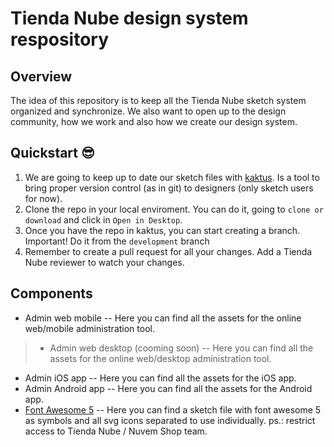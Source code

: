 # Tienda Nube design system respository

## Overview
The idea of this repository is to keep all the Tienda Nube sketch system organized and synchronize. We also want to open up to the design community, how we work and also how we create our design system.
 
## Quickstart 😎
1. We are going to keep up to date our sketch files with [kaktus](https://github.com/kactus-io/kactus). Is a tool to bring proper version control (as in git) to designers (only sketch users for now).
2. Clone the repo in your local enviroment. You can do it, going to `clone or download` and click in `Open in Desktop`. 
3. Once you have the repo in kaktus, you can start creating a branch. Important! Do it from the `development` branch
4. Remember to create a pull request for all your changes. Add a Tienda Nube reviewer to watch your changes.


## Components
- Admin web mobile
-- Here you can find all the assets for the online web/mobile administration tool.
> - Admin web desktop (cooming soon)
	-- Here you can find all the assets for the online web/desktop administration tool.
- Admin iOS app
-- Here you can find all the assets for the iOS app. 
- Admin Android app
-- Here you can find all the assets for the Android app. 
- [Font Awesome 5](https://drive.google.com/open?id=1D5E-aVypjpdZRrwdiz39lEBAMJBhthaW)
-- Here you can find a sketch file with font awesome 5 as symbols and all svg icons separated to use individually. ps.: restrict access to Tienda Nube / Nuvem Shop team.

